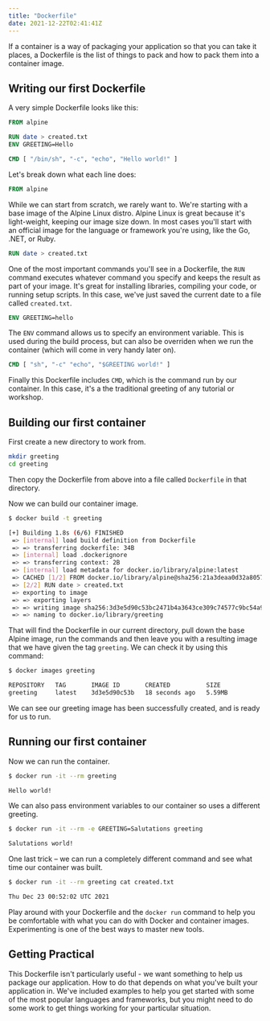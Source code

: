 ```yaml
---
title: "Dockerfile"
date: 2021-12-22T02:41:41Z
---
```


If a container is a way of packaging your application so that you can take it places, a Dockerfile is the list of things to pack and how to pack them into a container image.

## Writing our first Dockerfile

A very simple Dockerfile looks like this:

```Dockerfile
FROM alpine

RUN date > created.txt
ENV GREETING=Hello

CMD [ "/bin/sh", "-c", "echo", "Hello world!" ]

```

Let's break down what each line does:

```Dockerfile
FROM alpine
```

While we can start from scratch, we rarely want to. We're starting with a base image of the Alpine Linux distro. Alpine Linux is great because it's light-weight, keeping our image size down. In most cases you'll start with an official image for the language or framework you're using, like the Go, .NET, or Ruby.

```Dockerfile
RUN date > created.txt
```

One of the most important commands you'll see in a Dockerfile, the `RUN` command executes whatever command you specify and keeps the result as part of your image. It's great for installing libraries, compiling your code, or running setup scripts. In this case, we've just saved the current date to a file called `created.txt`.

```Dockerfile
ENV GREETING=hello
```

The `ENV` command allows us to specify an environment variable. This is used during the build process, but can also be overriden when we run the container (which will come in very handy later on).

```Dockerfile
CMD [ "sh", "-c" "echo", "$GREETING world!" ]
```

Finally this Dockerfile includes `CMD`, which is the command run by our container. In this case, it's a the traditional greeting of any tutorial or workshop.

## Building our first container

First create a new directory to work from.

```bash
mkdir greeting
cd greeting
```

Then copy the Dockerfile from above into a file called `Dockerfile` in that directory.

Now we can build our container image.

```bash
$ docker build -t greeting

[+] Building 1.8s (6/6) FINISHED
 => [internal] load build definition from Dockerfile                                          0.0s
 => => transferring dockerfile: 34B                                                           0.0s
 => [internal] load .dockerignore                                                             0.0s
 => => transferring context: 2B                                                               0.0s
 => [internal] load metadata for docker.io/library/alpine:latest                              1.3s
 => CACHED [1/2] FROM docker.io/library/alpine@sha256:21a3deaa0d32a8057914f36584b5288d2e5ecc  0.0s
 => [2/2] RUN date > created.txt                                                              0.4s
 => exporting to image                                                                        0.0s
 => => exporting layers                                                                       0.0s
 => => writing image sha256:3d3e5d90c53bc2471b4a3643ce309c74577c9bc54a944009f6223821369ccb0c  0.0s
 => => naming to docker.io/library/greeting                                                   0.0s
```

That will find the Dockerfile in our current directory, pull down the base Alpine image, run the commands and then leave you with a resulting image that we have given the tag `greeting`. We can check it by using this command:

```bash
$ docker images greeting

REPOSITORY   TAG       IMAGE ID       CREATED          SIZE
greeting     latest    3d3e5d90c53b   18 seconds ago   5.59MB
```

We can see our greeting image has been successfully created, and is ready for us to run.

## Running our first container

Now we can run the container.

```bash
$ docker run -it --rm greeting

Hello world!
```

We can also pass environment variables to our container so uses a different greeting.

```bash
$ docker run -it --rm -e GREETING=Salutations greeting

Salutations world!
```

One last trick – we can run a completely different command and see what time our container was built.

```bash
$ docker run -it --rm greeting cat created.txt

Thu Dec 23 00:52:02 UTC 2021
```

Play around with your Dockerfile and the `docker run` command to help you be comfortable with what you can do with Docker and container images. Experimenting is one of the best ways to master new tools.

## Getting Practical

This Dockerfile isn't particularly useful - we want something to help us package our application. How to do that depends on what you've built your application in. We've included examples to help you get started with some of the most popular languages and frameworks, but you might need to do some work to get things working for your particular situation.
